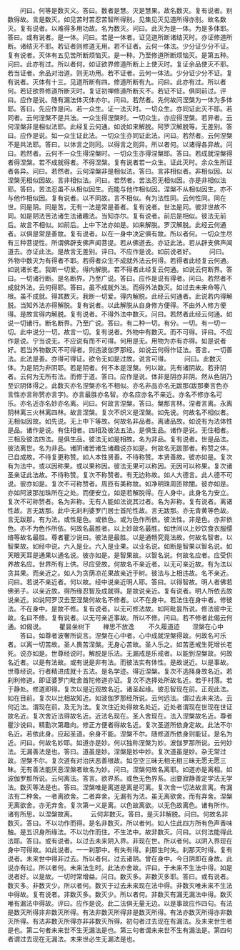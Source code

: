 <!-- { "loadSidebar": true } -->
　　问曰。何等是数灭义。答曰。数者是慧。灭是慧果。故名数灭。复有说者。别数得故。言是数灭。如见苦时苦忍苦智所得别。见集见灭见道所得亦别。故名数灭。复有说者。以难得多用功故。名为数灭。问曰。此灭为是一体。为是多体耶。答曰。或有说者。是一体。问曰。若是一体者。证见道所断诸结灭时。亦证修道所断。诸结灭不耶。若证者则修道无用。若不证者。云何一体法。少分证少分不证。复有说者。灭体有五见苦所断烦恼灭。是一种。乃至修道所断烦恼灭。是第五种。问曰。此亦有过。所以者何。如证欲界修道所断上上使灭时。复证余品使灭不耶。若当证者。余品对治道。则无功用。若不证者。云何一体法。少分证少分不证。复有说者。灭体有十三。见道所断有四。修道所断有九。问曰。此亦有过。所以者何。若证欲界修道所断灭时。复证初禅修道所断灭不。若证不证。俱同前过。评曰。应作是说。随有漏法体灭体亦尔。问曰。若然者。先何故问涅槃为一体为多体耶。答曰。先应作是问。若一众生。证一法灭时。一切众生。亦同证此灭不耶。若同者。云何涅槃不是共法。一众生得涅槃时。一切众生。亦应得涅槃。若异者。云何涅槃非是相似法耶。此经复云何通。如说如来解脱。阿罗汉解脱等。无差别。答曰。应作是说。如一众生证此法。一切众生亦同证此法。问曰。若然者。云何涅槃不是共法耶。答曰。以体言之则同。以得言之则异。所以者何。以诸得各异故。问曰。若然者。云何不一众生得涅槃时。一切众生亦得涅槃耶。答曰。若成就涅槃得者得涅槃。若不成就得者。不得涅槃。复有说者若一众生。证此灭时。余众生所证者各异。问曰。若然者。云何涅槃非是相似法。答曰。言非相似者。非相似因。以涅槃无相似因故。言非相似法。问曰。若然者。苦法忍无相似因。亦是非相似法耶。答曰。苦法忍虽不从相似因生。而能与他作相似因。涅槃不从相似因生。亦不与他作相似因。复有说者。以不同故。言不相似。有为法性同。云何性同。同在世。同是阴。同是苦。无有一法是常是善者。复有说者。世法是同。彼非世故不同。如是阴法苦法诸生法诸趣法。当知亦尔。复有说者。前后是相似。彼法无前后。故言不相似。如前后。上中下法亦如是。如来解脱。罗汉解脱。此经云何通者。以俱是常是善故。复有说者。以在一身中决定俱有故。所以者何。一切众生尽有三种菩提性。所谓佛辟支佛声闻菩提。若从佛道去。亦证此法。若从辟支佛声闻道去。亦证此法。是故言无差别。评曰。不应作是说。如前说者好。
　　问曰。外物中数灭为有得者不耶。若得者众生不成就外法云何得。若得者此经复云何通。如说诸长老。我断一切爱。得内解脱。若不得者此经复云何通。如说云何断界。答曰。一切诸行断。是名断界。乃至广说。答曰。应作是说有得者。问曰。若然者不成就外法。云何得耶。答曰。虽不成就外法。而得外法数灭。如过去未来命等八根。虽不成就。得其数灭。我断一切爱。得内解脱。此经云何通者。此说若内得解脱。当知外法亦得解脱。复有说者。以此解脱从自身修方便得。不由外人修方便得。是故言得内解脱。复有说者。不得外法中数灭。问曰。若然者此经云何通。如说一切诸行。断名断界。乃至广说。答曰。有二种一切。有分。一切。有一切一切。此中说分一切。故言一切。复有说者。外物中有数灭。而不可得。评曰。不应作是说。宁当说无。不应说有而不可得。何用是无。用物为亦有亦得。如是说者好。若当外物数灭不可得者。则违波伽罗那经。如说云何得作证法。答言。一切善法。此法是善。亦得可得证。欲令无如是过故。说言可得。
　　问曰。此数灭体。为是阴为非阴耶。若是阴者。何不本是涅槃。何以故。先有诸阴故。若非阴者。云何为无所有法。而修于道。答曰。应作是说。体非是阴亦非阴。然从色阴乃至识阴体得之。此数灭亦名涅槃亦名不相似。亦名非品亦名无跋那(跋那秦言色亦言性亦言称赞亦言字)。亦言最胜亦名智。亦名应亦名不亲近。亦名不修亦名可乐。亦名近亦名妙亦名离。问曰。何故言涅槃。答曰。槃那言林。涅者言离。永离阴林离三火林离四林。故言涅槃。复次不织义是涅槃。如先说。何故名不相似者。无相似因故。如先说。无上中下等故。何故名非品者。离诸品故。如说有为法体性是品。诸作是说。有住相者。四相及彼法五法。是俱生品。诸作是说。无住相者。三相及彼法四法。是俱生品。彼法无如是相故。名为非品。复有说者。世是品法。彼法离世。名为非品。诸阴诸苦诸生诸趣说亦如是。何故名无跋那者。称赞之体。已自成故。不待复更称赞。如人本性贤善。不待称赞。本贤善故。彼亦如是。复次有为法中。或以因称果。或以果称因。彼法无果可以称因。无因可以称果。复次诸圣亲证此法故。不待称赞。复次不称赞者。有无边称故。如人大德言。此人德不可说。彼亦如是。复次不可称赞者。周匝有美称故。如净明珠周匝除闇。彼亦如是。亦如阿波那加珠所在之处。而便安立。如是若解脱得。在人身中。此身名为安立。复次不可称赞者。名为非称。无有人能如法说其过者。名为非称。复有说者。离诸性故。言无跋那。此中无刹利婆罗门居士首陀性故。言无跋那。亦无青黄等色故。言无跋那。有为法。或性是色。或依色。或为色作所依。彼法性。非是色。亦非依色。亦不为色作所依。何故名最胜者。以上妙故名最胜。如世间以上妙饮食衣服缨络等故名最胜。尊者瞿沙说曰。彼法是最胜。以是通畅究竟法故。何故名智者。以智果故。如经中说。六入是业。六入是业果。以业名说。如断是智果以智名说。如天眼天耳是通果以通名说。彼亦如是。是智果故。以智名说。何故名应者。应受供养故名应。世界所有上供。尽应受故。何故名不亲近者。以无可亲近故。有为法以贪其果。而亲近之。如人为贪荫凉花果故亲近于树。彼法与上相违故。名不亲近。问曰。若说不亲近者。何以故。经中说亲近明人耶。答曰。以得智故。明人者佛若佛弟子。以亲近故。得所缘忍智及成就得。是故说亲近。复有说者。明人所依去故说亲近。如说阿罗汉去至涅槃何故名不修者。以不在身中。若法住在身中者。修彼法。不在身中。是故不修。复有说者。以无可修法故。如阿毗昙所说。修法彼中无故。名曰不修。复有说者。以无可亲近事故。所以不修。问曰。若不修者此偈云何通。如偈说。
　　瞿昙坐树下　　禅思不放逸
　　不久履道迹　　涅槃在心中
　　答曰。如尊者波奢所说言。涅槃在心中者。心中成就涅槃得故。何故名可乐者。以离一切苦故。圣人畏苦涅槃。无身心苦故。圣人乐之。如苦恶戒生死增长老死。说亦如是。世尊经说时。解脱是乐法。无漏戒是乐戒者。以能到涅槃故。何故名近者。以是有法故。或有说是非有法。而彼法实有体性。是故说近。以是事故。世尊经说。行者精进成就十五法。是名学迹。得近涅槃。复次不选择身故名近。若刹利修道。即证婆罗门毗舍首陀修道亦证。复次不选择处所故名近。若于村落。若于静处。修道即得。复次以是近观故名近。诸圣起缘。彼忍智现在前。正观此法。如在目前。复次以比相故知近。如波伽罗那经所说。云何远法。谓过去未来法。云何近法。谓现在前。及无为法。复次住近处得故名处近。近处者谓现在世现在世证故名近。复次舍近法得故名近。近法名现在。圣人舍现在。法入涅槃故名近。尊者瞿沙说曰。精勤次第趣向。修正方便者得故名近。复次圣道所依身定故。此法不尔名近。若依此身。应起圣道。余身不能。涅槃不尔。随修道所依身则能证。是名为近。问曰。何故名妙耶。如道亦是妙。何以独称涅槃为妙。波伽罗那所说。云何妙法。无漏善法是也。答曰。道虽是妙。涅槃是妙中妙。复次道虽是妙。杂无常过故。涅槃不尔。复次道有对治厌恶善根故。如空空三昧无相无相三昧无愿无愿三昧。无有善法能厌恶涅槃者故名为妙。问曰。涅槃何故名离耶。如道亦是离相。如波伽罗那所说。云何离法。答言。欲界系。或色无色界系。出要寂静善定学法无学法。数灭等法是也。答曰。涅槃唯是离道是离是可离。复次舍一切法故言离。有漏法有二种舍。一者离欲舍。二者弃舍。无漏有为法。虽无离欲舍。而有弃舍。涅槃无离欲舍。亦无弃舍。复次第一义是离。以色故离欲。以无色故离色。诸有所作。诸有所思。以涅槃故离。
　　云何非数灭。答曰。是灭非解脱。问曰。何故名非数灭。答曰。不以功作而得。是名非数灭。所以者何。如人住此四方所有色声香味触。是五识身所缘法。不以功作而住。不生法中。故非数灭。问曰。以何法能得此法耶。答曰。或有说者。以过去未来阴入界。非现在世。所以者何。以阴入界现在身中可得故。如此说者。一一刹那中。有失有得。刹那生时失。刹那灭时得。复有说者。未来世中得非过去。所以者何。过去诸阴。曾在身中。今日阴即在身故。此说亦有过。所以者何。未来法生时。此法亦舍故。评曰。于未来不生法中得。如是说者好。以是故。一切时常增益。问曰。数灭多。非数灭多耶。答曰。或有说者。数灭多。非数灭少。所以者何。数灭于过去未来现在法中得。非数灭唯未来不生法中得故。复有说者。非数灭多。数灭少。所以者何。非数灭有漏无漏法中得。数灭唯有漏法中得故。评曰。应作是说。此二法俱无量无边。以是事故应作四句。有法是数灭所得非非数灭所得。有法非数灭所得非是数灭所得。有法亦数灭所得亦非数灭所得。有法非数灭所得亦非非数灭所得。初句者过去现在有漏法。及未来世生者是也。第二句者未来世不生无漏法是也。第三句者谓未来世不生有漏法是。第四句者谓过去现在无漏法。未来世必生无漏法是也。
